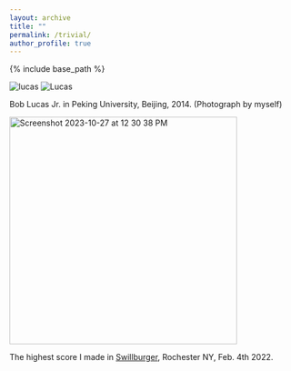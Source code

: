 ```yaml
---
layout: archive
title: ""
permalink: /trivial/
author_profile: true
---
```


{% include base_path %}
<!---
your comment goes here
and here

![weili](https://github.com/SteveShelnanMa/SteveShelnanMa.github.io/assets/65184060/ed49a96d-064c-4f96-826c-2cdd1f303c09)

[Zhang Weili](https://en.wikipedia.org/wiki/Zhang_Weili) dominates in title defense of UFC 292 in 2023.


![messi](https://github.com/SteveShelnanMa/SteveShelnanMa.github.io/assets/65184060/e8c0fddc-2724-44c0-bffc-9679d05345eb)

[Messi and Argentina in 2022](https://www.nytimes.com/2022/12/18/sports/soccer/messi-world-cup-win.html)

![bball](https://github.com/SteveShelnanMa/SteveShelnanMa.github.io/assets/65184060/7f7a1243-7d22-4dd3-9301-3b3410630424)
The "Bad Boys" in 2016.
-->

![lucas](https://github.com/SteveShelnanMa/SteveShelnanMa.github.io/assets/65184060/5e14b17f-96db-4acd-bd2a-8054e8c35bd1)
![Lucas](https://github.com/SteveShelnanMa/SteveShelnanMa.github.io/assets/65184060/8574a81e-199f-4206-9ee8-7ce5c5250364)

Bob Lucas Jr. in Peking University, Beijing, 2014. (Photograph by myself)


<img width="400" alt="Screenshot 2023-10-27 at 12 30 38 PM" src="https://github.com/SteveShelnanMa/SteveShelnanMa.github.io/assets/65184060/c1d515ab-c7af-41f2-98ca-ca88d8e050cc">

The highest score I made in [Swillburger](http://www.theplayhouseroc.com), Rochester NY, Feb. 4th 2022.




